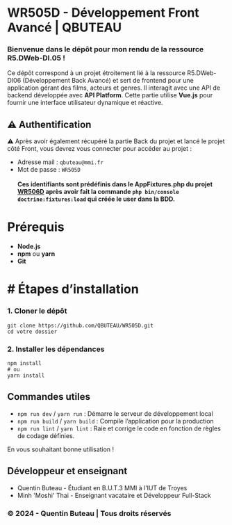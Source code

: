 # WR505D - Développement Front Avancé | QBUTEAU

### Bienvenue dans le dépôt pour mon rendu de la ressource R5.DWeb-DI.05 !
Ce dépôt correspond à un projet étroitement lié à la ressource R5.DWeb-DI06 (Développement Back Avancé) et sert de frontend pour une application gérant des films, acteurs et genres. Il interagit avec une API de backend développée avec **API Platform**. Cette partie utilise **Vue.js** pour fournir une interface utilisateur dynamique et réactive.

## ⚠️ Authentification
⚠️ Après avoir également récupéré la partie Back du projet et lancé le projet côté Front, vous devrez vous connecter pour accéder au projet :
- Adresse mail : `qbuteau@mmi.fr`
- Mot de passe : `WR505D`
<br><br>**Ces identifiants sont prédéfinis dans le AppFixtures.php du projet [WR506D](https://github.com/QBUTEAU/WR506D) après avoir fait la commande `php bin/console doctrine:fixtures:load` qui créée le user dans la BDD.**

# Prérequis
- **Node.js**
- **npm** ou **yarn**
- **Git**

# # Étapes d’installation
### 1. Cloner le dépôt
```
git clone https://github.com/QBUTEAU/WR505D.git
cd votre dossier
```

### 2. Installer les dépendances
```
npm install
# ou
yarn install
```

## Commandes utiles
- `npm run dev` / `yarn run` : Démarre le serveur de développement local
- `npm run build` / `yarn build` : Compile l’application pour la production
- `npm run lint` / `yarn lint` : Raie et corrige le code en fonction de règles de codage définies.


En vous souhaitant bonne utilisation !

## Développeur et enseignant
- Quentin Buteau - Étudiant en B.U.T.3 MMI à l’IUT de Troyes
- Minh 'Moshi' Thai - Enseignant vacataire et Développeur Full-Stack

### &copy; 2024 - Quentin Buteau | Tous droits réservés
